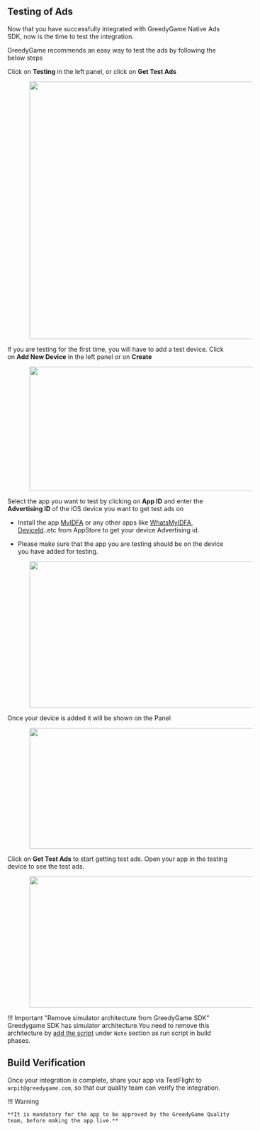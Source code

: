 ## **Testing of Ads**

Now that you have successfully integrated with GreedyGame Native Ads SDK, now is the time to test the integration.

GreedyGame recommends an easy way to test the ads by following the below steps

Click on **Testing** in the left panel, or click on **Get Test Ads**

<img src="/img/newiOS/a_test_ads.png" alt="" style="margin-left: 50px" width="652" height="580">

If you are testing for the first time, you will have to add a test device. Click on **Add New Device** in the left panel or on **Create**

<img src="/img/newiOS/b_test_ads.png" alt="" style="margin-left: 50px" width="650" height="280">

Select the app you want to test by clicking on **App ID** and enter the **Advertising ID** of the iOS device you want to get test ads on
   
   * Install the app <a target="_blank" rel="noopener noreferrer" href="https://apps.apple.com/us/app/myidfa/id1099872451
">MyIDFA</a> or any other apps like <a target="_blank" rel="noopener noreferrer" href="https://apps.apple.com/bg/app/whatsmyidfa/id1313131350">WhatsMyIDFA</a>, <a target="_blank" rel="noopener noreferrer" href="https://apps.apple.com/us/app/my-device-id-by-appsflyer/id1192323960">DeviceId</a>..etc from AppStore to get your device Advertising id.

   * Please make sure that the app you are testing should be on the device you have added for testing.

<img src="/img/newiOS/c_test_ads.png" alt="" style="margin-left: 50px" width="650" height="330">

Once your device is added it will be shown on the Panel

<img src="/img/newiOS/d_test_ads.png" alt="" style="margin-left: 50px" width="650" height="272">

Click on **Get Test Ads** to start getting test ads. Open your app in the testing device to see the test ads.

<center><img src="/img/newiOS/e_test_ads.png" alt="" style="margin-left: 50px" width="650" height="296"></center>

!!! Important "Remove simulator architecture from GreedyGame SDK"
    Greedygame SDK has simulator architecture.You need to remove this architecture by <a target="_blank" rel="noopener noreferrer" href="https://github.com/GreedyGame/ios-native-plugin">add the script</a> under `Note` section as run script in build phases.

## **Build Verification**

Once your integration is complete, share your app via TestFlight to `arpit@greedygame.com`, so that our quality team can verify the integration.

!!! Warning
    
    **It is mandatory for the app to be approved by the GreedyGame Quality team, before making the app live.**